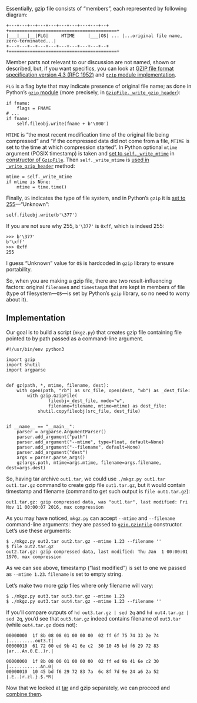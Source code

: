 Essentially, gzip file consists of “members”, each represented by following
diagram:

```
+---+---+--+---+---+---+---+---+---+--+     +=========================================+
|___|___|__|FLG|     MTIME     |___|OS| ... |...original file name, zero-terminated...|
+---+---+--+---+---+---+---+---+---+--+     +=========================================+
```

Member parts not relevant to our discussion are not named, shown or described, but,
if you want specifics, you can look at [GZIP file format specification version 4.3 (RFC 1952)](https://tools.ietf.org/html/rfc1952) and [`gzip` module implementation](https://hg.python.org/cpython/file/b8233c779ff7/Lib/gzip.py).

`FLG` is a flag byte that may indicate presence of original file name; as done in
Python’s [`gzip` module](https://docs.python.org/3.5/library/gzip.html) (more precisely,
in [`GzipFile._write_gzip_header`](https://hg.python.org/cpython/file/b8233c779ff7/Lib/gzip.py#l235)):

```python3
if fname:
    flags = FNAME
# ...
if fname:
    self.fileobj.write(fname + b'\000')
```

`MTIME` is “the most recent modification time of the original file being compressed”
and “if the compressed data did not come from a file, `MTIME` is set to the time at which
compression started”. In Python
optional `mtime` argument (POSIX timestamp) is taken and [set to `self._write_mtime`](https://hg.python.org/cpython/file/b8233c779ff7/Lib/gzip.py#l187)
in [constructor of `GzipFile`](https://hg.python.org/cpython/file/b8233c779ff7/Lib/gzip.py#l123).
Then `self._write_mtime` is [used in `_write_gzip_header`](https://hg.python.org/cpython/file/b8233c779ff7/Lib/gzip.py#l238) method:

```python3
mtime = self._write_mtime
if mtime is None:
    mtime = time.time()
```

Finally, `OS` indicates the type of file system, and in Python’s `gzip`
it is [set to 255](https://hg.python.org/cpython/file/b8233c779ff7/Lib/gzip.py#l243)—“Unknown”:

```python3
self.fileobj.write(b'\377')
```

If you are not sure why 255, `b'\377'` is `0xff`, which is indeed 255:

```pycon3
>>> b'\377'
b'\xff'
>>> 0xff
255
```

I guess “Unknown” value for `OS` is hardcoded in `gzip` library to ensure portability.

So, when you are making a gzip file, there are two result-influencing factors: original
`filename`s and `timestamp`s that are kept in members of file (type of filesystem—`OS`—is
set by Python’s `gzip` library, so no need to worry about it).


Implementation
--------------

Our goal is to build a script (`mkgz.py`) that creates gzip file containing file
pointed to by path passed as a command-line argument.

```python3
#!/usr/bin/env python3

import gzip
import shutil
import argparse


def gz(path, *, mtime, filename, dest):
    with open(path, "rb") as src_file, open(dest, "wb") as _dest_file:
        with gzip.GzipFile(
                fileobj=_dest_file, mode="w",
                filename=filename, mtime=mtime) as dest_file:
            shutil.copyfileobj(src_file, dest_file)


if __name__ == "__main__":
    parser = argparse.ArgumentParser()
    parser.add_argument("path")
    parser.add_argument("--mtime", type=float, default=None)
    parser.add_argument("--filename", default=None)
    parser.add_argument("dest")
    args = parser.parse_args()
    gz(args.path, mtime=args.mtime, filename=args.filename, dest=args.dest)
```

So, having tar archive `out1.tar`, we could use `./mkgz.py out1.tar out1.tar.gz`
command to create gzip file `out1.tar.gz`, but it would contain timestamp and
filename (command to get such output is `file out1.tar.gz`):

```
out1.tar.gz: gzip compressed data, was "out1.tar", last modified: Fri Nov 11 00:00:07 2016, max compression
```

As you may have noticed, `mkgz.py` can accept `--mtime` and `--filename` command-line arguments:
they are passed to [`gzip.GzipFile`](https://docs.python.org/3.5/library/gzip.html#gzip.GzipFile)
constructor. Let’s use these arguments:

```console
$ ./mkgz.py out2.tar out2.tar.gz --mtime 1.23 --filename ''
$ file out2.tar.gz
out2.tar.gz: gzip compressed data, last modified: Thu Jan  1 00:00:01 1970, max compression
```

As we can see above, timestamp (“last modified”) is set to one we passed as `--mtime 1.23`.
`filename` is set to empty string.

Let’s make two more gzip files where only filename will vary:

```console
$ ./mkgz.py out3.tar out3.tar.gz --mtime 1.23
$ ./mkgz.py out3.tar out4.tar.gz --mtime 1.23 --filename ''
```

If you’ll compare outputs of `hd out3.tar.gz | sed 2q` and `hd out4.tar.gz | sed 2q`,
you’d see that `out3.tar.gz` indeed contains filename of `out3.tar` (while `out4.tar.gz`
does not):

```
00000000  1f 8b 08 08 01 00 00 00  02 ff 6f 75 74 33 2e 74  |..........out3.t|
00000010  61 72 00 ed 9b 41 6e c2  30 10 45 bd f6 29 72 83  |ar...An.0.E..)r.|
```

```
00000000  1f 8b 08 00 01 00 00 00  02 ff ed 9b 41 6e c2 30  |............An.0|
00000010  10 45 bd f6 29 72 83 7a  6c 8f 7d 9e 24 a6 2a 52  |.E..)r.zl.}.$.*R|
```

Now that we looked at [tar](/notes/how-to-create-.tar-reproducibly/) and gzip separately,
we can proceed and [combine them](/notes/how-to-create-.tar.gz-reproducibly/).
